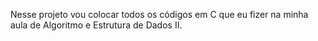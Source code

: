 Nesse projeto vou colocar todos os códigos em C que eu fizer na minha aula de Algoritmo e Estrutura de Dados II.
